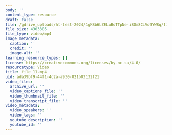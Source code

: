 ```yaml
---
body: ''
content_type: resource
draft: false
file: /gdrive_uploads/ht-test-2024/1gKBb6LZELuBoTTpNe-iBOm8CiVo9YW8q/file-11.mp4
file_size: 4303305
file_type: video/mp4
image_metadata:
  caption: ''
  credit: ''
  image-alt: ''
learning_resource_types: []
license: https://creativecommons.org/licenses/by-nc-sa/4.0/
resourcetype: Video
title: file 11.mp4
uid: ada39bf9-44f1-4c2a-a930-021b03132f21
video_files:
  archive_url: ''
  video_captions_file: ''
  video_thumbnail_file: ''
  video_transcript_file: ''
video_metadata:
  video_speakers: ''
  video_tags: ''
  youtube_description: ''
  youtube_id: ''
---
```

